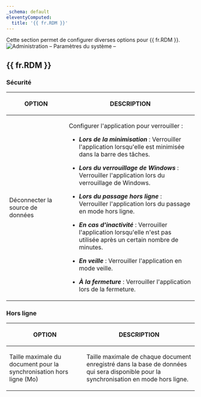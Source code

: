 ```yaml
---
_schema: default
eleventyComputed:
  title: '{{ fr.RDM }}'
---
```

Cette section permet de configurer diverses options pour {{ fr.RDM }}. ![Administration – Paramètres du système –](https://cdnweb.devolutions.net/docs/docs_en_server_ServerOp2095.png)

## {{ fr.RDM }}

### **Sécurité**

<table><thead><tr><th><p><strong>OPTION</strong></p></th><th><p><strong>DESCRIPTION</strong></p></th></tr></thead><tbody><tr><td><p>Déconnecter la source de données</p></td><td><p>Configurer l'application pour verrouiller :</p><ul><li><p><em><strong>Lors de la minimisation</strong></em> : Verrouiller l'application lorsqu'elle est minimisée dans la barre des tâches.</p></li><li><p><em><strong>Lors du verrouillage de Windows</strong></em> : Verrouiller l'application lors du verrouillage de Windows.</p></li><li><p><em><strong>Lors du passage hors ligne</strong></em> : Verrouiller l'application lors du passage en mode hors ligne.</p></li><li><p><em><strong>En cas d'inactivité</strong></em> : Verrouiller l'application lorsqu'elle n'est pas utilisée après un certain nombre de minutes.</p></li><li><p><em><strong>En veille</strong></em> : Verrouiller l'application en mode veille.</p></li><li><p><em><strong>À la fermeture</strong></em> : Verrouiller l'application lors de la fermeture.</p></li></ul></td></tr></tbody></table>

### **Hors ligne**

<table><thead><tr><th><p><strong>OPTION</strong></p></th><th><p><strong>DESCRIPTION</strong></p></th></tr></thead><tbody><tr><td><p>Taille maximale du document pour la synchronisation hors ligne (Mo)</p></td><td><p>Taille maximale de chaque document enregistré dans la base de données qui sera disponible pour la synchronisation en mode hors ligne.</p></td></tr></tbody></table>
